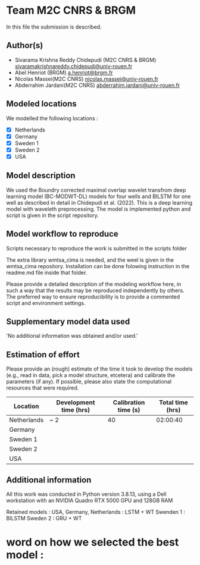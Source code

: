# Team M2C CNRS & BRGM

In this file the submission is described. 

## Author(s)

- Sivarama Krishna Reddy Chidepudi (M2C CNRS & BRGM) sivaramakrishnareddy.chidepudi@univ-rouen.fr
- Abel Henriot (BRGM) a.henriot@brgm.fr
- Nicolas Massei(M2C CNRS) nicolas.massei@univ-rouen.fr
- Abderrahim Jardani(M2C CNRS) abderrahim.jardani@univ-rouen.fr

## Modeled locations

We modelled the following locations :

- [x] Netherlands
- [X] Germany
- [X] Sweden 1
- [X] Sweden 2
- [X] USA

## Model description

We used the Boundry corrected maximal overlap wavelet transfrom deep learning model (BC-MODWT-DL) models for four wells and BILSTM for one well as described in detail in Chidepudi et al. (2022). This is a deep learning model with waveleth preprocessing. The model is 
implemented python and script is given in the script repository.

## Model workflow to reproduce
Scripts necessary to reproduce the work is submitted in the scripts folder

The extra library wmtsa_cima is needed, and the weel is given in the wmtsa_cima repository. Installation can be done folowing instruction in the readme.md file inside that folder.

Please provide a detailed description of the modeling workflow here, in such a way that the results may be 
reproduced independently by others. The preferred way to ensure reproducibility is to provide a commented script and 
environment settings.

## Supplementary model data used

'No additional information was obtained and/or used.'

## Estimation of effort

Please provide an (rough) estimate of the time it took to develop the models (e.g., read in data, pick a model 
structure, etcetera) and calibrate the parameters (if any). If possible, please also state the computational resources that 
were required.

| Location    | Development time (hrs) | Calibration time (s) | Total time (hrs) | 
|-------------|------------------------|----------------------|------------------|
| Netherlands | ~ 2                    | 40                   | 02:00:40         |
| Germany     |                        |                      |                  |
| Sweden 1    |                        |                      |                  |
| Sweden 2    |                        |                      |                  |
| USA         |                        |                      |                  |

## Additional information
All this work was conducted in Python version 3.8.13, using a
Dell workstation with an NVIDIA Quadro RTX 5000 GPU and 128GB RAM


Retained models :
USA, Germany, Netherlands : LSTM + WT
Swenden 1 : BILSTM
Sweden 2 : GRU + WT

# word on how we selected the best model :
